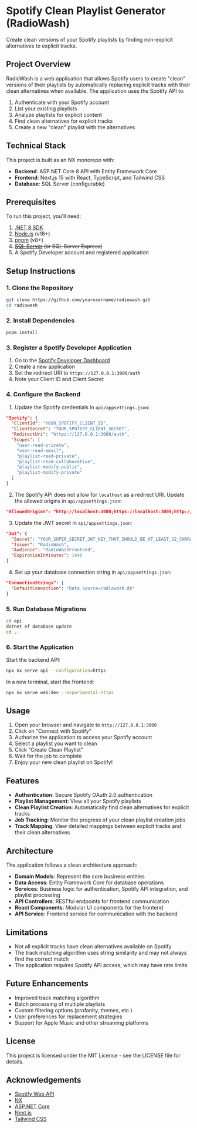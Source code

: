 # Spotify Clean Playlist Generator (RadioWash)

Create clean versions of your Spotify playlists by finding non-explicit alternatives to explicit tracks.

## Project Overview

RadioWash is a web application that allows Spotify users to create "clean" versions of their playlists by automatically replacing explicit tracks with their clean alternatives when available. The application uses the Spotify API to:

1. Authenticate with your Spotify account
2. List your existing playlists
3. Analyze playlists for explicit content
4. Find clean alternatives for explicit tracks
5. Create a new "clean" playlist with the alternatives

## Technical Stack

This project is built as an NX monorepo with:

- **Backend**: ASP.NET Core 8 API with Entity Framework Core
- **Frontend**: Next.js 15 with React, TypeScript, and Tailwind CSS
- **Database**: SQL Server (configurable)

## Prerequisites

To run this project, you'll need:

1. [.NET 8 SDK](https://dotnet.microsoft.com/download/dotnet/8.0)
2. [Node.js](https://nodejs.org/) (v18+)
3. [pnpm](https://pnpm.io/installation) (v8+)
4. ~~[SQL Server](https://www.microsoft.com/en-us/sql-server/sql-server-downloads) (or SQL Server Express)~~
5. A Spotify Developer account and registered application

## Setup Instructions

### 1. Clone the Repository

```bash
git clone https://github.com/yourusername/radiowash.git
cd radiowash
```

### 2. Install Dependencies

```bash
pnpm install
```

### 3. Register a Spotify Developer Application

1. Go to the [Spotify Developer Dashboard](https://developer.spotify.com/dashboard/)
2. Create a new application
3. Set the redirect URI to `https://127.0.0.1:3000/auth`
4. Note your Client ID and Client Secret

### 4. Configure the Backend

1. Update the Spotify credentials in `api/appsettings.json`:

```json
"Spotify": {
  "ClientId": "YOUR_SPOTIFY_CLIENT_ID",
  "ClientSecret": "YOUR_SPOTIFY_CLIENT_SECRET",
  "RedirectUri": "https://127.0.0.1:3000/auth",
  "Scopes": [
    "user-read-private",
    "user-read-email",
    "playlist-read-private",
    "playlist-read-collaborative",
    "playlist-modify-public",
    "playlist-modify-private"
  ]
}
```

2. The Spotify API does not allow for `localhost` as a redirect URI. Update the allowed origins in `api/appsettings.json`:

```json
"AllowedOrigins": "http://localhost:3000;https://localhost:3000;http://127.0.0.1:3000;https://127.0.0.1:3000"
```

3. Update the JWT secret in `api/appsettings.json`:

```json
"Jwt": {
  "Secret": "YOUR_SUPER_SECRET_JWT_KEY_THAT_SHOULD_BE_AT_LEAST_32_CHARACTERS_LONG",
  "Issuer": "RadioWash",
  "Audience": "RadioWashFrontend",
  "ExpirationInMinutes": 1440
}
```

4. Set up your database connection string in `api/appsettings.json`:

```json
"ConnectionStrings": {
  "DefaultConnection": "Data Source=radiowash.db"
}
```

### 5. Run Database Migrations

```bash
cd api
dotnet ef database update
cd ..
```

### 6. Start the Application

Start the backend API:

```bash
npx nx serve api --configuration=https
```

In a new terminal, start the frontend:

```bash
npx nx serve web:dev --experimental-https
```

## Usage

1. Open your browser and navigate to `http://127.0.0.1:3000`
2. Click on "Connect with Spotify"
3. Authorize the application to access your Spotify account
4. Select a playlist you want to clean
5. Click "Create Clean Playlist"
6. Wait for the job to complete
7. Enjoy your new clean playlist on Spotify!

## Features

- **Authentication**: Secure Spotify OAuth 2.0 authentication
- **Playlist Management**: View all your Spotify playlists
- **Clean Playlist Creation**: Automatically find clean alternatives for explicit tracks
- **Job Tracking**: Monitor the progress of your clean playlist creation jobs
- **Track Mapping**: View detailed mappings between explicit tracks and their clean alternatives

## Architecture

The application follows a clean architecture approach:

- **Domain Models**: Represent the core business entities
- **Data Access**: Entity Framework Core for database operations
- **Services**: Business logic for authentication, Spotify API integration, and playlist processing
- **API Controllers**: RESTful endpoints for frontend communication
- **React Components**: Modular UI components for the frontend
- **API Service**: Frontend service for communication with the backend

## Limitations

- Not all explicit tracks have clean alternatives available on Spotify
- The track matching algorithm uses string similarity and may not always find the correct match
- The application requires Spotify API access, which may have rate limits

## Future Enhancements

- Improved track matching algorithm
- Batch processing of multiple playlists
- Custom filtering options (profanity, themes, etc.)
- User preferences for replacement strategies
- Support for Apple Music and other streaming platforms

## License

This project is licensed under the MIT License - see the LICENSE file for details.

## Acknowledgements

- [Spotify Web API](https://developer.spotify.com/documentation/web-api/)
- [NX](https://nx.dev/)
- [ASP.NET Core](https://docs.microsoft.com/en-us/aspnet/core/)
- [Next.js](https://nextjs.org/)
- [Tailwind CSS](https://tailwindcss.com/)
